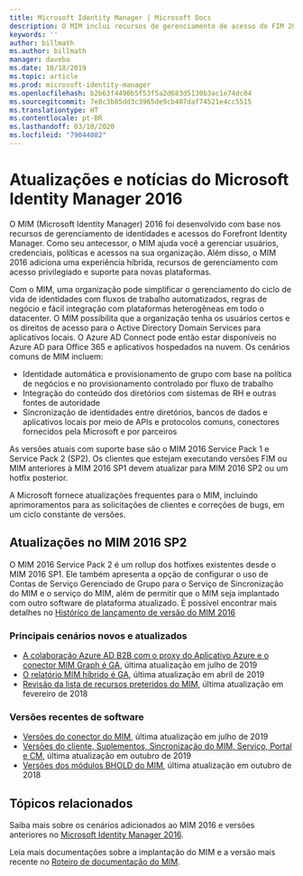 ```yaml
---
title: Microsoft Identity Manager | Microsoft Docs
description: O MIM inclui recursos de gerenciamento de acesso do FIM 2010 e ajuda a gerenciar usuários, credenciais, políticas e acesso dentro da organização.
keywords: ''
author: billmath
ms.author: billmath
manager: daveba
ms.date: 10/18/2019
ms.topic: article
ms.prod: microsoft-identity-manager
ms.openlocfilehash: b2b63f4490b5f53f5a2d683d5130b3ac1e74dc04
ms.sourcegitcommit: 7e8c3b85dd3c3965de9cb407daf74521e4cc5515
ms.translationtype: HT
ms.contentlocale: pt-BR
ms.lasthandoff: 03/10/2020
ms.locfileid: "79044082"
---
```

# <a name="microsoft-identity-manager-2016-news-and-updates"></a>Atualizações e notícias do Microsoft Identity Manager 2016

O MIM (Microsoft Identity Manager) 2016 foi desenvolvido com base nos recursos de gerenciamento de identidades e acessos do Forefront Identity Manager. Como seu antecessor, o MIM ajuda você a gerenciar usuários, credenciais, políticas e acessos na sua organização.  Além disso, o MIM 2016 adiciona uma experiência híbrida, recursos de gerenciamento com acesso privilegiado e suporte para novas plataformas.


Com o MIM, uma organização pode simplificar o gerenciamento do ciclo de vida de identidades com fluxos de trabalho automatizados, regras de negócio e fácil integração com plataformas heterogêneas em todo o datacenter. O MIM possibilita que a organização tenha os usuários certos e os direitos de acesso para o Active Directory Domain Services para aplicativos locais. O Azure AD Connect pode então estar disponíveis no Azure AD para Office 365 e aplicativos hospedados na nuvem. Os cenários comuns de MIM incluem:
 - Identidade automática e provisionamento de grupo com base na política de negócios e no provisionamento controlado por fluxo de trabalho
 - Integração do conteúdo dos diretórios com sistemas de RH e outras fontes de autoridade
 - Sincronização de identidades entre diretórios, bancos de dados e aplicativos locais por meio de APIs e protocolos comuns, conectores fornecidos pela Microsoft e por parceiros

As versões atuais com suporte base são o MIM 2016 Service Pack 1 e Service Pack 2 (SP2).  Os clientes que estejam executando versões FIM ou MIM anteriores à MIM 2016 SP1 devem atualizar para MIM 2016 SP2 ou um hotfix posterior.

A Microsoft fornece atualizações frequentes para o MIM, incluindo aprimoramentos para as solicitações de clientes e correções de bugs, em um ciclo constante de versões.

## <a name="updates-in-mim-2016-sp2"></a>Atualizações no MIM 2016 SP2

O MIM 2016 Service Pack 2 é um rollup dos hotfixes existentes desde o MIM 2016 SP1. Ele também apresenta a opção de configurar o uso de Contas de Serviço Gerenciado de Grupo para o Serviço de Sincronização do MIM e o serviço do MIM, além de permitir que o MIM seja implantado com outro software de plataforma atualizado. É possível encontrar mais detalhes no [Histórico de lançamento de versão do MIM 2016](./reference/version-history.md)

### <a name="major-new-and-updated-scenarios"></a>Principais cenários novos e atualizados

- [A colaboração Azure AD B2B com o proxy do Aplicativo Azure e o conector MIM Graph é GA](microsoft-identity-manager-2016-graph-b2b-scenario.md), última atualização em julho de 2019
- [O relatório MIM híbrido é GA](https://cloudblogs.microsoft.com/enterprisemobility/2018/02/23/hybrid-mim-reporting-now-available-in-azure-active-directory/), última atualização em abril de 2019
- [Revisão da lista de recursos preteridos do MIM](microsoft-identity-manager-2016-deprecated-features.md), última atualização em fevereiro de 2018

### <a name="recent-software-releases"></a>Versões recentes de software

- [Versões do conector do MIM](./reference/microsoft-identity-manager-2016-connector-version-history.md), última atualização em julho de 2019
- [Versões do cliente, Suplementos, Sincronização do MIM, Serviço, Portal e CM](./reference/version-history.md), última atualização em outubro de 2019
- [Versões dos módulos BHOLD do MIM](./reference/version-bhold-history.md), última atualização em outubro de 2018




## <a name="related-topics"></a>Tópicos relacionados

Saiba mais sobre os cenários adicionados ao MIM 2016 e versões anteriores no [Microsoft Identity Manager 2016](microsoft-identity-manager-2016.md).

Leia mais documentações sobre a implantação do MIM e a versão mais recente no [Roteiro de documentação do MIM](https://docs.microsoft.com/microsoft-identity-manager/).

